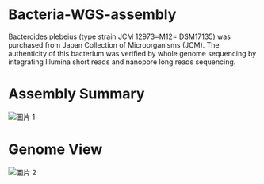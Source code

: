 # Bacteria-WGS-assembly

Bacteroides plebeius (type strain JCM 12973=M12= DSM17135) was purchased from Japan Collection of Microorganisms (JCM). The authenticity of this bacterium was verified by whole genome sequencing by integrating Illumina short reads and nanopore long reads sequencing.

# Assembly Summary
![圖片 1](https://user-images.githubusercontent.com/51253007/123761207-2c319980-d8f4-11eb-967b-c9a1acda0529.png)

# Genome View

![圖片 2](https://user-images.githubusercontent.com/51253007/123761278-3e133c80-d8f4-11eb-85ae-de5e0dc1657a.png)



